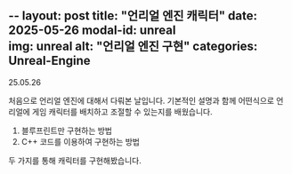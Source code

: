 --
layout: post
title: "언리얼 엔진 캐릭터"
date: 2025-05-26
modal-id: unreal         
img: unreal
alt: "언리얼 엔진 구현"
categories: Unreal-Engine
---

25.05.26

처음으로 언리얼 엔진에 대해서 다뤄본 날입니다. 
기본적인 설명과 함께 어떤식으로 언리얼에 게임 캐릭터를 배치하고 조절할 수 있는지를 배웠습니다.
1. 블루프린트만 구현하는 방법
2. C++ 코드를 이용하여 구현하는 방법

두 가지를 통해 캐릭터를 구현해봤습니다.
